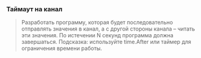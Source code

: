 ### Таймаут на канал
> Разработать программу, которая будет последовательно отправлять значения в канал, а с другой стороны канала – читать эти значения. По истечении N секунд программа должна завершаться.
> Подсказка: используйте time.After или таймер для ограничения времени работы.